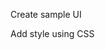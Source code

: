 Create sample UI
<snippet id='create-sample-ui-html'/>

Add style using CSS
<snippet id='style-via-css'/>